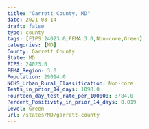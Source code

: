 ```yaml
---
title: "Garrett County, MD"
date: 2021-03-14
draft: false
type: county
tags: [FIPS:24023.0,FEMA:3.0,Non-core,Green]
categories: [MD]
County: Garrett County
State: MD
FIPS: 24023.0
FEMA_Region: 3.0
Population: 29014.0
NCHS_Urban_Rural_Classification: Non-core
Tests_in_prior_14_days: 1098.0
Fourteen_day_test_rate_per_100000: 3784.0
Percent_Positivity_in_prior_14_days: 0.019
Level: Green
url: /states/MD/garrett-county
---
```



